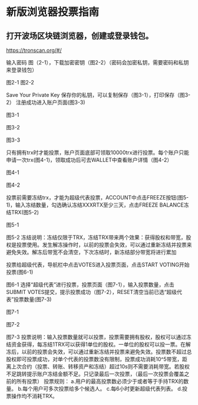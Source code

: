 # 新版浏览器投票指南

## 打开波场区块链浏览器，创建或登录钱包。  
    
   https://tronscan.org/#/



输入密码 图（2-1），下载加密密钥（图2-2）（密码会加密私钥，需要密码和私钥来登录钱包）

图2-1
图2-2

Save Your Private Key 保存你的私钥，可以复制保存（图3-1），打印保存（图3-2） 注册成功进入账户页面(图3-3)

图3-1

图3-2

图3-3

只有拥有trx时才能投票，账户页面底部可领取10000trx进行投票。每个账户只能申请一次trx(图4-1)，领取成功后可去WALLET中查看账户详情（图4-2）


图4-1

图4-2

投票前需要冻结trx，才能为超级代表投票，ACCOUNT中点击FREEZE按钮(图5-1)，输入冻结数量，勾选确认冻结XXXRTX至少三天，点击FREEZE BALANCE冻结TRX(图5-2)

图5-1

图5-2
冻结说明：冻结仅限于TRX，冻结TRX带来两个效果：获得股权和带宽，股权是投票使用。发生解冻操作时，以前的投票会失效，可以通过重新冻结并投票来避免失效。解冻后带宽不会清空，下次冻结时，新冻结部分带宽将进行累加

投票给超级代表，导航栏中点击VOTES进入投票页面，点击START VOTING开始投票(图6-1)

图6-1
选择“超级代表”进行投票，投票页面（图7-1），输入投票数量，点击SUBMIT VOTES提交，提示投票成功（图7-2），RESET清空当前已选“超级代表”投票数量(图7-3)

图7-1

图7-2


图7-3
投票说明：输入投票数量就可以投票，投票需要拥有股权，股权可以通过冻结资金获得，每冻结1TRX可以获得1单位的股权。一单位的股权可以投一票。在解冻后，以前的投票会失效，可以通过重新冻结并投票来避免失效。投票数不超过总股权即可投票成功，对单个代表的投票数没有限制，投票成功消耗10^5带宽，距离上次合约（投票、转账、转移资产和冻结）超过10s则不需要消耗带宽。若股权不足跳转提示账户冻结金额不足。只记录最后一次投票，（最后一次投票会覆盖之前的所有投票）
投票规则：
a.用户的最高投票数必须少于或者等于手持TRX的数量。
b.每个用户可多次投票给多个候选人。
c.每6小时更新超级代表列表。
d.投票操作均不消耗TRX。


